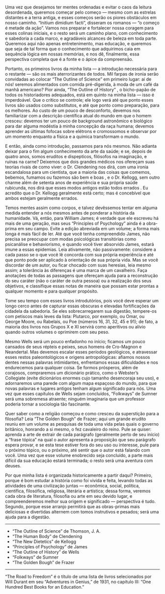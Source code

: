 Uma vez que desejamos ter mentes ordenadas e evitar o caos da leitura desordenada, queremos começar pelo começo — mesmo com as estrelas distantes e a terra antiga, e esses começos serão os piores obstáculos em nosso caminho. “Initium dimidium facti”, disseram os romanos — “o começo é metade da ação”. Vamos nos preparar e fortalecer nossa coragem para esses colinas iniciais, e o resto será um caminho plano, com conhecimento e sabedoria a cada marco, e agradáveis alcances de beleza em toda parte. Queremos aqui não apenas entretenimento, mas educação, e queremos que seja de tal forma que o conhecimento que adquirimos caia em sequência lógica em nossas memórias, e nos dê, finalmente, essa perspectiva completa que é a fonte e o ápice da compreensão.

Portanto, os primeiros livros da minha lista — a introdução necessária para o restante — são os mais aterrorizantes de todos. Mil farpas de ironia serão convidadas ao colocar “The Outline of Science” em primeiro lugar: ai de nós! seremos alimentados com comida pré-digerida, à moda de um café da manhã americano? Pior ainda, “The Outline of History” , o bicho-papão de todos os historiadores adequados, está em quinto na minha lista — isso é imperdoável. Que o crítico se controle; ele logo verá até que ponto esses livros são usados como substitutos, e até que ponto como preparação, para os melhores. Ao custo de um pouco de desconforto, devemos nos familiarizar com a descrição científica atual do mundo em que o homem cresceu: devemos ter um pouco de background astronômico e biológico para dar alguma modéstia à minha concepção da raça humana; devemos aprender as últimas fofocas sobre elétrons e cromossomos e observar por um momento enquanto a física e a química transformam o mundo.

E então, ainda como introdução, passamos para nós mesmos. Não adianta deixar para o fim algum conhecimento da arte da saúde; e se, depois de quatro anos, somos eruditos e dispepticos, filósofos na imaginação, e ruínas na carne? Deixemos que dois grandes médicos nos ofereçam suas teorias rivais de como viver: o Dr. Clendening nos dirá, com uma ironia escandalosa para um cientista, que a maioria das coisas que comemos, bebemos, fumamos ou fazemos são bem e boas , e o Dr. Kellogg, sem outro charme além de setenta anos de experiência e sua própria saúde rubicunda, nos dirá que esses modos antigos estão todos errados . Eu acredito que o Dr. Kellogg geralmente está certo; mas é concebível que ambos estejam geralmente errados.

Temos mentes assim como corpos, e talvez devêssemos tentar em alguma medida entender a nós mesmos antes de ponderar a história da humanidade. Vá, então, para William James; é verdade que ele escreveu há mais de uma geração, mas seus “Principles of Psychology” ainda é a obra-prima em seu campo. Evite a edição abreviada em um volume; a forma mais longa é mais fácil de ler. Até que você tenha compreendido James, não precisa se preocupar com modas psicológicas transitórias como psicanálise e behaviorismo, e quando você tiver absorvido James, estará imune a essas epidemias. Leia ativamente, não passivamente: considere a cada passo se o que você lê concorda com sua própria experiência e até que ponto pode ser aplicado à orientação de sua própria vida. Mas se você discordar de um autor, ou ficar chocado com suas heresias, leia mesmo assim; a tolerância às diferenças é uma marca de um cavalheiro. Faça anotações de todas as passagens que ofereçam ajuda para a reconstrução do seu caráter (não o caráter de outra pessoa) ou a realização dos seus objetivos, e classifique essas notas de maneira que possam estar prontas a qualquer momento e para qualquer propósito.

Tome seu tempo com esses livros introdutórios, pois você deve esperar um longo cerco antes de capturar essas obscuras e elevadas fortificações da cidadela da sabedoria. Se eles sobrecarregarem sua digestão, tempere-os com petiscos mais leves da lista: Plutarco, por exemplo, ou Omar, ou George Moore, ou Rabelais, ou Poe (números 16, 31, 32, 45 e 91); de fato, a maioria dos livros nos Grupos X e XI servirá como aperitivos ou alívio quando outros volumes o oprimirem com seu peso.

Mesmo Wells será um pouco enfadonho no início; ficamos um pouco cansados de seus répteis e peixes, seus homens de Cro-Magnon e Neandertal. Mas devemos escalar esses períodos geológicos, e atravessar esses restos paleontológicos e origens antropológicas: afiamos nossos dentes nessas palavras intimidantes, enfrentamos essas dificuldades e nos endurecemos para qualquer coisa. Se formos prósperos, além de corajosos, compraremos um dicionário prático, como o Webster’s Collegiate (evite dicionários enormes cujo tamanho desencoraja seu uso), e adornaremos uma parede com algum mapa espaçoso do mundo, para que novas palavras e lugares antigos tenham algum significado para nós. Uma vez que esses capítulos de Wells sejam concluídos, “Folkways” de Sumner será uma sobremesa atraente; ninguém imaginaria que um professor poderia tornar a sociologia tão fascinante.

Quer saber como a religião começou e como cresceu da superstição para a filosofia? Leia “The Golden Bough” de Frazer; aqui um grande erudito reuniu em um volume as pesquisas de toda uma vida pelas quais o governo britânico, honrando a si mesmo, o fez cavaleiro do reino. Pule se quiser: aprenda a arte de extrair de cada parágrafo (geralmente perto de seu início) a “frase tópica” na qual o autor apresenta a proposição que seu parágrafo espera provar, e se esta tese estiver fora do seu uso ou interesse, pule para o próximo tópico, ou o próximo, até sentir que o autor está falando com você. Uma vez que esse volume enobrecido seja concluído, a parte mais difícil da sua educação estará terminada; o resto será uma aventura com deuses.

Por que minha lista é organizada historicamente a partir daqui? Primeiro, porque é bom estudar a história como foi vivida e feita, levando todas as atividades de uma civilização juntas — econômica, social, política, científica, filosófica, religiosa, literária e artística; dessa forma, veremos cada obra de literatura, filosofia ou arte em seu devido lugar, e compreenderemos melhor sua origem e significado — perspectiva é tudo. Segundo, porque esse arranjo permitirá que as obras-primas mais deliciosas e divertidas alternem com tomos instrutivos e pesados; será uma ajuda para a digestão.

---

- “The Outline of Science” de Thomson, J. A.
- “The Human Body” de Clendening
- “The New Dietetics” de Kellogg
- “Principles of Psychology” de James
- “The Outline of History” de Wells
- “Folkways” de Sumner
- “The Golden Bough” de Frazer

---

“The Road to Freedom” é o título de uma lista de livros selecionados por Will Durant em seu “Adventures in Genius,” de 1931, no capítulo III: “One Hundred Best Books for an Education.”